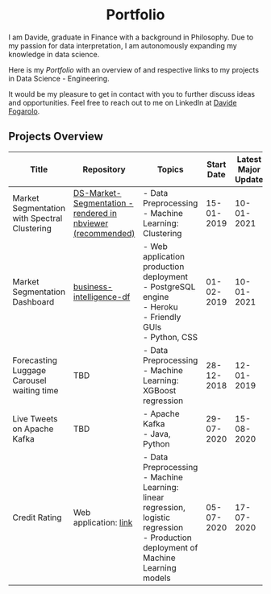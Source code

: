 <h1 align="center"> Portfolio </h1>

I am Davide, graduate in Finance with a background in Philosophy. Due to my passion for data interpretation, I am autonomously expanding my knowledge in data science. 

Here is my *Portfolio* with an overview of and respective links to my projects in Data Science - Engineering.

It would be my pleasure to get in contact with you to further discuss ideas and opportunities. Feel free to reach out to me on LinkedIn at [Davide Fogarolo](https://www.linkedin.com/in/davide-fogarolo/).

## Projects Overview
| Title | Repository | Topics | Start Date | Latest Major Update | v.
| ----- | ---------- | ------ | ---------- | ------------- | --
| Market Segmentation with Spectral Clustering | [DS-Market-Segmentation - rendered in nbviewer (recommended)](https://nbviewer.jupyter.org/github/dafo16ac/DS-market-segmentation/blob/main/Part1_DS_Market_Segmentation_v1.0.ipynb) | - Data Preprocessing <br> - Machine Learning: Clustering | 15-01-2019 | 10-01-2021 | 1.0.0
| Market Segmentation Dashboard | [business-intelligence-df](https://github.com/dafo16ac/business-intelligence-df) | - Web application production deployment <br> - PostgreSQL engine <br> - Heroku <br> - Friendly GUIs <br> - Python, CSS| 01-02-2019 | 10-01-2021 | 2.2.1
| Forecasting Luggage Carousel waiting time | TBD | - Data Preprocessing <br> - Machine Learning: XGBoost regression <br> | 28-12-2018 | 12-01-2019 | 0.1.0
| Live Tweets on Apache Kafka | TBD | - Apache Kafka <br> - Java, Python | 29-07-2020 | 15-08-2020 | 0.1.0
| Credit Rating | Web application: [link](https://credit-evaluation-df.herokuapp.com/) | - Data Preprocessing <br> - Machine Learning: linear regression, logistic regression  <br> - Production deployment of Machine Learning models | 05-07-2020 | 17-07-2020 | 0.1.0
